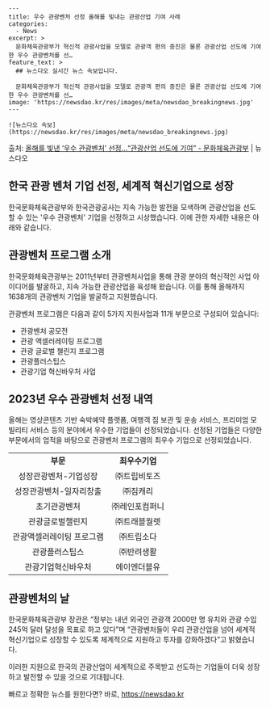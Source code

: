     ---
    title: 우수 관광벤처 선정 올해를 빛내는 관광산업 기여 사례
    categories:
      - News
    excerpt: >
      문화체육관광부가 혁신적 관광사업을 모델로 관광객 편의 증진은 물론 관광산업 선도에 기여한 우수 관광벤처를 선…
    feature_text: >
      ## 뉴스다오 실시간 뉴스 속보입니다.
    
      문화체육관광부가 혁신적 관광사업을 모델로 관광객 편의 증진은 물론 관광산업 선도에 기여한 우수 관광벤처를 선…
    image: 'https://newsdao.kr/res/images/meta/newsdao_breakingnews.jpg'
    ---
    
    ![뉴스다오 속보](https://newsdao.kr/res/images/meta/newsdao_breakingnews.jpg)

<p>출처: <a href="https://newsdao.kr/2839" rel="dofollow">올해를 빛낸 ‘우수 관광벤처’ 선정…“관광산업 선도에 기여” - 문화체육관광부</a> | 뉴스다오</p>

<h2>한국 관광 벤처 기업 선정, 세계적 혁신기업으로 성장</h2>

한국문화체육관광부와 한국관광공사는 지속 가능한 발전을 모색하며 관광산업을 선도할 수 있는 '우수 관광벤처' 기업을 선정하고 시상했습니다. 이에 관한 자세한 내용은 아래와 같습니다.

<h2>관광벤처 프로그램 소개</h2>

<p data-ke-size="size16">한국문화체육관광부는 2011년부터 관광벤처사업을 통해 관광 분야의 혁신적인 사업 아이디어를 발굴하고, 지속 가능한 관광산업을 육성해 왔습니다. 이를 통해 올해까지 1638개의 관광벤처 기업을 발굴하고 지원했습니다.</p>

관광벤처 프로그램은 다음과 같이 5가지 지원사업과 11개 부문으로 구성되어 있습니다:
<ul>
    <li>관광벤처 공모전</li>
    <li>관광 액셀러레이팅 프로그램</li>
    <li>관광 글로벌 챌린지 프로그램</li>
    <li>관광플러스팁스</li>
    <li>관광기업 혁신바우처 사업</li>
</ul>

<h2>2023년 우수 관광벤처 선정 내역</h2>

<p data-ke-size="size16">올해는 영상콘텐츠 기반 숙박예약 플랫폼, 여행객 짐 보관 및 운송 서비스, 프리미엄 모빌리티 서비스 등의 분야에서 우수한 기업들이 선정되었습니다. 선정된 기업들은 다양한 부문에서의 업적을 바탕으로 관광벤처 프로그램의 최우수 기업으로 선정되었습니다.</p>

<table>
  <tr>
    <td style="text-align: center; height: 17px;"><b>부문</b></td>
    <td style="text-align: center; height: 17px;"><b>최우수기업</b></td>
  </tr>
  <tr>
    <td style="text-align: center; height: 17px;">성장관광벤처-기업성장</td>
    <td style="text-align: center; height: 17px;">㈜트립비토즈</td>
  </tr>
  <tr>
    <td style="text-align: center; height: 17px;">성장관광벤처-일자리창출</td>
    <td style="text-align: center; height: 17px;">㈜짐캐리</td>
  </tr>
  <tr>
    <td style="text-align: center; height: 17px;">초기관광벤처</td>
    <td style="text-align: center; height: 17px;">㈜레인포컴퍼니</td>
  </tr>
  <tr>
    <td style="text-align: center; height: 17px;">관광글로벌챌린지</td>
    <td style="text-align: center; height: 17px;">㈜트래블월렛</td>
  </tr>
  <tr>
    <td style="text-align: center; height: 17px;">관광액셀러레이팅 프로그램</td>
    <td style="text-align: center; height: 17px;">㈜트립소다</td>
  </tr>
  <tr>
    <td style="text-align: center; height: 17px;">관광플러스팁스</td>
    <td style="text-align: center; height: 17px;">㈜반려생활</td>
  </tr>
  <tr>
    <td style="text-align: center; height: 17px;">관광기업혁신바우처</td>
    <td style="text-align: center; height: 17px;">에이엔더블유</td>
  </tr>
</table>

<h2>관광벤처의 날</h2>

<p data-ke-size="size16">한국문화체육관광부 장관은 “정부는 내년 외국인 관광객 2000만 명 유치와 관광 수입 245억 달러 달성을 목표로 하고 있다”며 “관광벤처들이 우리 관광산업을 넘어 세계적 혁신기업으로 성장할 수 있도록 체계적으로 지원하고 투자를 강화하겠다”고 밝혔습니다.</p>

이러한 지원으로 한국의 관광산업이 세계적으로 주목받고 선도하는 기업들이 더욱 성장하고 발전할 수 있을 것으로 기대됩니다. 

빠르고 정확한 뉴스를 원한다면? 바로, <a href="https://newsdao.kr" rel="dofollow">https://newsdao.kr</a>


    
